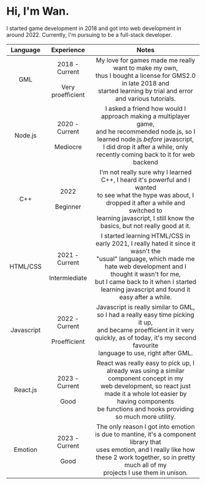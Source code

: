 # Hi, I'm Wan.

I started game development in 2018 and got into web development in around 2022.
Currently, I'm pursuing to be a full-stack developer.

| **Language** |              **Experience**             |                                                                                                                                **Notes**                                                                                                                               |
|:------------:|:---------------------------------------:|:----------------------------------------------------------------------------------------------------------------------------------------------------------------------------------------------------------------------------------------------------------------------:|
|      GML     | 2018 - Current<br><br>Very proefficient | My love for games made me really want to make my own,<br>thus I bought a license for GMS2.0 in late 2018 and<br>started learning by trial and error and various tutorials.                                                                                             |
|    Node.js   |      2020 - Current<br><br>Mediocre     | I asked a friend how would I approach making a multiplayer game,<br>and he recommended node.js, so I learned node.js *before* javascript,<br>I did drop it after a while, only recently coming back to it for web backend                                              |
|      C++     |           2022<br><br>Beginner          | I'm not really sure why I learned C++, I heard it's powerful and I wanted<br>to see what the hype was about, I dropped it after a while and switched to<br>learning javascript, I still know the basics, but not really good at it.                                    |
|   HTML/CSS   |   2021 - Current<br><br>Intermiediate   | I started learning HTML/CSS in early 2021, I really hated it since it wasn't the<br>"usual" language, which made me hate web development and I thought it wasn't for me, <br>but I came back to it when I started learning javascript and found it easy after a while. |
| Javascript   |    2022 - Current<br><br>Proefficient   | Javascript is really similar to GML, so I had a really easy time picking it up,<br>and became proefficient in it very quickly, as of today, it's my second favourite<br>language to use, right after GML.                                                              |
|   React.js   |        2023 - Current<br><br>Good       | React was really easy to pick up, I already was using a similar component concept in my<br>web development, so react just made it a whole lot easier by having components<br>be functions and hooks providing so much more utility.                                    |
|    Emotion   |        2023 - Current<br><br>Good       | The only reason I got into emotion is due to mantine, it's a component library that<br>uses emotion, and I really like how these 2 work together, so in pretty much all of my<br>projects I use them in unison.                                                        |